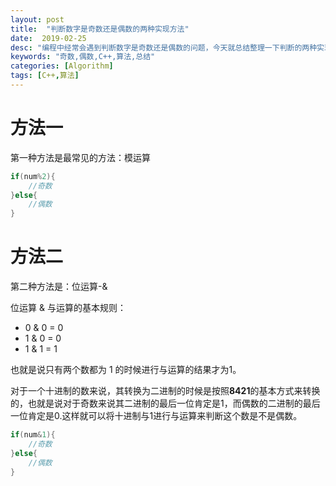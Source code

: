 ```yaml
---
layout: post
title:  "判断数字是奇数还是偶数的两种实现方法"
date:  2019-02-25
desc: "编程中经常会遇到判断数字是奇数还是偶数的问题，今天就总结整理一下判断的两种实现方法"
keywords: "奇数,偶数,C++,算法,总结"
categories: [Algorithm]
tags: [C++,算法]
---
```

# 方法一

第一种方法是最常见的方法：模运算

```cpp
if(num%2){
    //奇数
}else{
    //偶数
}
```

# 方法二

第二种方法是：位运算-&

位运算 & 与运算的基本规则：

- 0 & 0 = 0
- 1 & 0 = 0
- 1 & 1 = 1

也就是说只有两个数都为 1 的时候进行与运算的结果才为1。

对于一个十进制的数来说，其转换为二进制的时候是按照**8421**的基本方式来转换的，也就是说对于奇数来说其二进制的最后一位肯定是1，而偶数的二进制的最后一位肯定是0.这样就可以将十进制与1进行与运算来判断这个数是不是偶数。

```cpp
if(num&1){
    //奇数
}else{
    //偶数
}
```